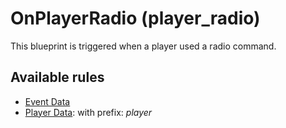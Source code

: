 # OnPlayerRadio (player_radio)

This blueprint is triggered when a player used a radio command.

## Available rules

- [Event Data](../rules/GlobalEventData.md)
- [Player Data](../rules/GlobalPlayerData.md): with prefix: *player*
